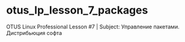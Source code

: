 # otus_lp_lesson_7_packages
OTUS Linux Professional Lesson #7 | Subject: Управление пакетами. Дистрибьюция софта
